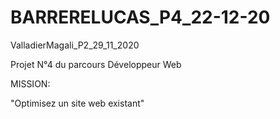 # BARRERELUCAS_P4_22-12-20
ValladierMagali_P2_29_11_2020

Projet N°4 du parcours Développeur Web

MISSION:

"Optimisez un site web existant"
